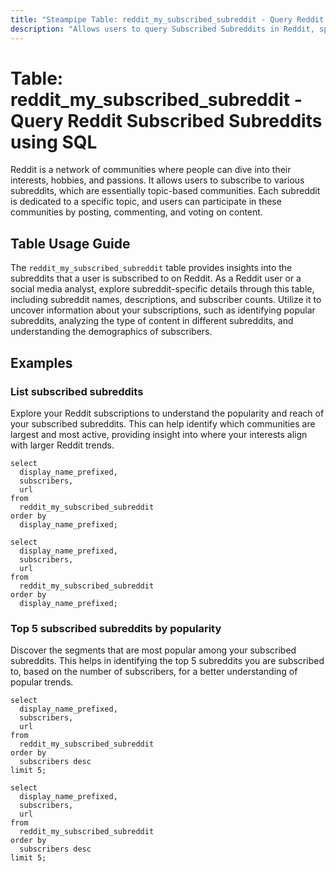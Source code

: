 ```yaml
---
title: "Steampipe Table: reddit_my_subscribed_subreddit - Query Reddit Subscribed Subreddits using SQL"
description: "Allows users to query Subscribed Subreddits in Reddit, specifically providing information about the subreddits a user is subscribed to."
---
```


# Table: reddit_my_subscribed_subreddit - Query Reddit Subscribed Subreddits using SQL

Reddit is a network of communities where people can dive into their interests, hobbies, and passions. It allows users to subscribe to various subreddits, which are essentially topic-based communities. Each subreddit is dedicated to a specific topic, and users can participate in these communities by posting, commenting, and voting on content.

## Table Usage Guide

The `reddit_my_subscribed_subreddit` table provides insights into the subreddits that a user is subscribed to on Reddit. As a Reddit user or a social media analyst, explore subreddit-specific details through this table, including subreddit names, descriptions, and subscriber counts. Utilize it to uncover information about your subscriptions, such as identifying popular subreddits, analyzing the type of content in different subreddits, and understanding the demographics of subscribers.

## Examples

### List subscribed subreddits
Explore your Reddit subscriptions to understand the popularity and reach of your subscribed subreddits. This can help identify which communities are largest and most active, providing insight into where your interests align with larger Reddit trends.

```sql+postgres
select
  display_name_prefixed,
  subscribers,
  url
from
  reddit_my_subscribed_subreddit
order by
  display_name_prefixed;
```

```sql+sqlite
select
  display_name_prefixed,
  subscribers,
  url
from
  reddit_my_subscribed_subreddit
order by
  display_name_prefixed;
```

### Top 5 subscribed subreddits by popularity
Discover the segments that are most popular among your subscribed subreddits. This helps in identifying the top 5 subreddits you are subscribed to, based on the number of subscribers, for a better understanding of popular trends.

```sql+postgres
select
  display_name_prefixed,
  subscribers,
  url
from
  reddit_my_subscribed_subreddit
order by
  subscribers desc
limit 5;
```

```sql+sqlite
select
  display_name_prefixed,
  subscribers,
  url
from
  reddit_my_subscribed_subreddit
order by
  subscribers desc
limit 5;
```